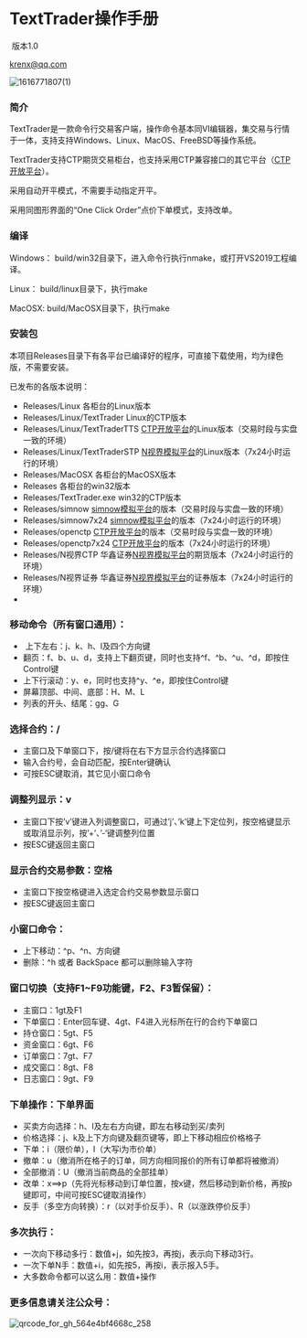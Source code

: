 # TextTrader操作手册

​       版本1.0

   krenx@qq.com

![1616771807(1)](https://user-images.githubusercontent.com/83346523/120349092-611bf200-c330-11eb-8bd1-326adc7f7900.png)

### 简介
TextTrader是一款命令行交易客户端，操作命令基本同VI编辑器，集交易与行情于一体，支持支持Windows、Linux、MacOS、FreeBSD等操作系统。

TextTrader支持CTP期货交易柜台，也支持采用CTP兼容接口的其它平台（[CTP开放平台](https://github.com/krenx1983/openctp)）。

采用自动开平模式，不需要手动指定开平。

采用同图形界面的“One Click Order”点价下单模式，支持改单。

### 编译
Windows：
build/win32目录下，进入命令行执行nmake，或打开VS2019工程编译。

Linux：
build/linux目录下，执行make

MacOSX:
build/MacOSX目录下，执行make

### 安装包
本项目Releases目录下有各平台已编译好的程序，可直接下载使用，均为绿色版，不需要安装。

已发布的各版本说明：
- Releases/Linux  各柜台的Linux版本
- Releases/Linux/TextTrader  Linux的CTP版本
- Releases/Linux/TextTraderTTS  [CTP开放平台](https://github.com/krenx1983/openctp)的Linux版本（交易时段与实盘一致的环境）
- Releases/Linux/TextTraderSTP  [N视界模拟平台](https://n-sight.com.cn)的Linux版本（7x24小时运行的环境）
- Releases/MacOSX  各柜台的MacOSX版本
- Releases  各柜台的win32版本
- Releases/TextTrader.exe  win32的CTP版本
- Releases/simnow  [simnow模拟平台](https://www.simnow.com.cn/)的版本（交易时段与实盘一致的环境）
- Releases/simnow7x24  [simnow模拟平台](https://www.simnow.com.cn/)的版本（7x24小时运行的环境）
- Releases/openctp  [CTP开放平台](https://github.com/krenx1983/openctp)的版本（交易时段与实盘一致的环境）
- Releases/openctp7x24  [CTP开放平台](https://github.com/krenx1983/openctp)的版本（7x24小时运行的环境）
- Releases/N视界CTP  华鑫证券[N视界模拟平台](https://n-sight.com.cn)的期货版本（7x24小时运行的环境）
- Releases/N视界证券  华鑫证券[N视界模拟平台](https://n-sight.com.cn)的证券版本（7x24小时运行的环境）
- 
### 移动命令（所有窗口通用）： 

- ​	上下左右：j、k、h、l及四个方向键
- 翻页：f、b、u、d，支持上下翻页键，同时也支持^f、^b、^u、^d，即按住Control键
- 上下行滚动：y、e，同时也支持^y、^e，即按住Control键
- 屏幕顶部、中间、底部：H、M、L
- 列表的开头、结尾：gg、G

### 选择合约：/

- 主窗口及下单窗口下，按/键将在右下方显示合约选择窗口
- 输入合约号，会自动匹配，按Enter键确认
- 可按ESC键取消，其它见小窗口命令

### 调整列显示：v

- 主窗口下按’v’键进入列调整窗口，可通过’j’、’k’键上下定位列，按空格键显示或取消显示列，按’+’、’-‘键调整列位置
- 按ESC键返回主窗口

### 显示合约交易参数：空格

- 主窗口下按空格键进入选定合约交易参数显示窗口
- 按ESC键返回主窗口

### 小窗口命令：

- 上下移动：^p、^n、方向键
- 删除：^h 或者 BackSpace 都可以删除输入字符

### 窗口切换（支持F1~F9功能键，F2、F3暂保留）：

- 主窗口：1gt及F1
- 下单窗口：Enter回车键、4gt、F4进入光标所在行的合约下单窗口
- 持仓窗口：5gt、F5
- 资金窗口：6gt、F6
- 订单窗口：7gt、F7
- 成交窗口：8gt、F8
- 日志窗口：9gt、F9

### 下单操作：下单界面

- 买卖方向选择：h、l及左右方向键，即左右移动到买/卖列
- 价格选择：j、k及上下方向键及翻页键等，即上下移动相应价格格子
- 下单：i（限价单），I（大写i为市价单）
- 撤单：u（撤消所在格子的订单，同方向相同报价的所有订单都将被撤消）
- 全部撤消：U（撤消当前商品的全部挂单）
- 改单：x==>p（先将光标移动到订单位置，按x键，然后移动到新价格，再按p键即可，中间可按ESC键取消操作）
- 反手（多空方向转换）：r（以对手价反手）、R（以涨跌停价反手）

### 多次执行：

- 一次向下移动多行：数值+j，如先按3，再按j，表示向下移动3行。
- 一次下单N手：数值+i，如先按5，再按i，表示报入5手。
- 大多数命令都可以这么用：数值+操作

### 更多信息请关注公众号：

![qrcode_for_gh_564e4bf4668c_258](https://user-images.githubusercontent.com/83346523/120348695-fbc80100-c32f-11eb-954f-6973d5f0ee11.jpg)
